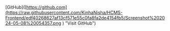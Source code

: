 
[GitHub]([https://github.com](https://raw.githubusercontent.com/KinhaNisha/HCMS-Frontend/edf40268627af13cf571e55c0fa8fa2de4154fb5/Screenshot%202024-05-08%20054357.png
) "Visit GitHub")
